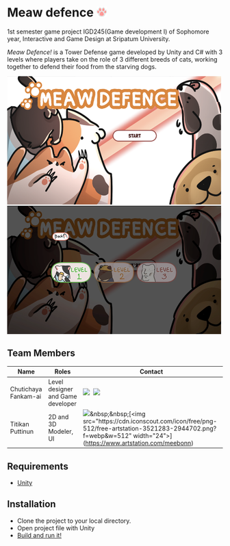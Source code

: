 # Meaw defence ![](/img/logo.png)

1st semester game project IGD245(Game development I) of Sophomore year, Interactive and Game Design at Sripatum University.

*Meaw Defence!* is a Tower Defense game developed by Unity and C# with 3 levels where players take on the role of 3 different breeds of cats, working together to defend their food from the starving dogs.

<img src="https://github.com/tyaneqies/meaw-defence/blob/main/img/mainmenu.png?raw=true" width="500" height="300">
<img src="https://github.com/tyaneqies/meaw-defence/blob/main/img/level.png?raw=true" width="500" height="300">
<img src="https://github.com/tyaneqies/meaw-defence/blob/main/img/preview.gif?raw=true" width="00" height="300">

## Team Members

  Name               |  Roles                             | Contact               | 
---------------------|------------------------------------|-----------------------| 
Chutichaya Fankam-ai |  Level designer and Game developer |[<img src="https://github.com/gauravghongde/social-icons/blob/master/PNG/Color/Github.png?raw=true" width="24">](https://github.com/tyaneqies)&nbsp;&nbsp;[<img src="https://github.com/gauravghongde/social-icons/blob/master/PNG/Color/Gmail.png?raw=true" width="24">](mailto:chutichaya.fan@gmail.com)| 
Titikan Puttinun     |  2D and 3D Modeler, UI             |[<img src="https://github.com/gauravghongde/social-icons/blob/master/PNG/Color/Twitter.png?raw=true" width="24">](https://x.com/meebonn_)&nbsp;&nbsp;[<img src="https://cdn.iconscout.com/icon/free/png-512/free-artstation-3521283-2944702.png?f=webp&w=512" width="24">](https://www.artstation.com/meebonn)| 

## Requirements
 * [Unity](https://unity.com/download)

## Installation
* Clone the project to your local directory.
* Open project file with Unity
* [Build and run it!](https://docs.unity3d.com/Manual/BuildSettings.html)